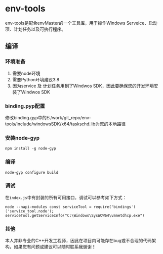 # env-tools

env-tools是配合envMaster的一个工具库，用于操作Windows Serveice、启动项、计划任务以及可执行程序。

## 编译
### 环境准备
1. 需要node环境
2. 需要Python环境建议3.8
3. 因为service 及 计划任务用到了Windwos SDK，因此要确保您的开发环境安装了Windwos SDK
### binding.pyp配置
修改binding.gyp中的E:/work/git_repo/env-tools/include/windowsSDK/x64/taskschd.lib为您的本地路径
### 安装node-gyp
``
npm install -g node-gyp
``
### 编译
``
node-gyp configure build  
``
### 调试
在``index.js``中有封装的所有可用接口，调试可以参考如下方式：

``
node --napi-modules
const serviceTool = require('bindings')('service_tool.node');
serviceTool.getServiceInfo("C:\Windows\SysWOW64\vmnetdhcp.exe")
``

### 其他
本人并非专业的C++开发工程师，因此在项目内可能存在bug或不合理的代码架构，如果您有问题或建议可以随时联系我谢谢！